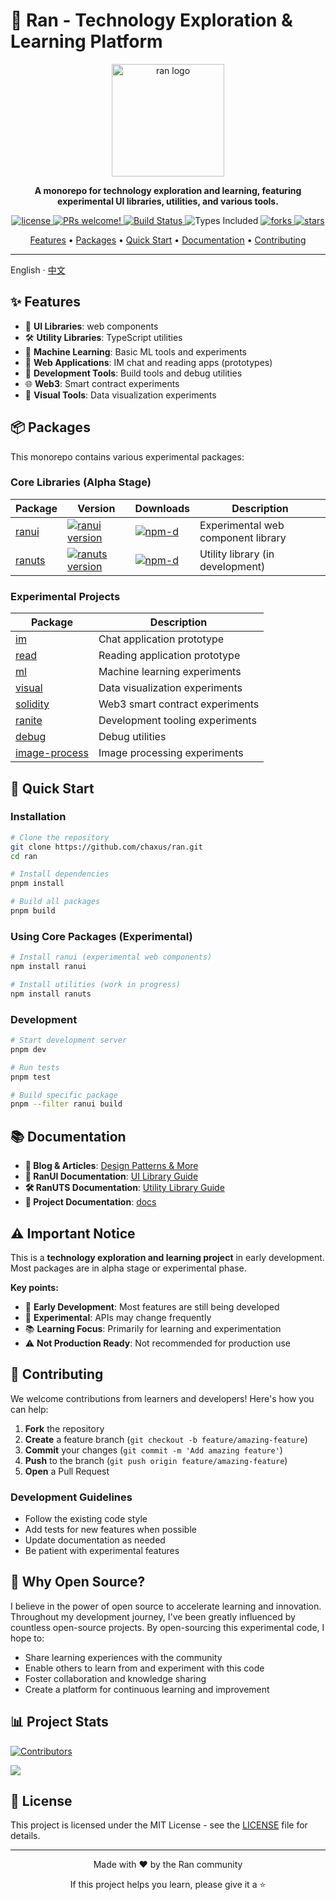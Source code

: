 # 🚀 Ran - Technology Exploration & Learning Platform

<p align="center">
  <a href="https://chaxus.github.io/ran/" target="_blank" rel="noopener noreferrer">
    <img width="180" src="https://chaxus.github.io/ran/icon.png" alt="ran logo">
  </a>
</p>

<p align="center">
  <strong>A monorepo for technology exploration and learning, featuring experimental UI libraries, utilities, and various tools.</strong>
</p>

<p align="center">
  <a href="https://github.com/chaxus/ran">
    <img src="https://img.shields.io/badge/license-MIT-blue.svg" alt="license">
  </a>
  <a href="https://github.com/chaxus/ran">
    <img src="https://img.shields.io/badge/PRs-welcome-brightgreen.svg?style=flat" alt="PRs welcome!" />
  </a>
  <a href="https://github.com/chaxus/ran">
    <img src="https://img.shields.io/github/actions/workflow/status/chaxus/ran/ci.yml" alt="Build Status">
  </a>
  <img src="https://badgen.net/npm/types/ranui" alt="Types Included">
  <a href="https://github.com/chaxus/ran">
    <img src="https://img.shields.io/github/forks/chaxus/ran" alt="forks">
  </a>
  <a href="https://github.com/chaxus/ran">
    <img src="https://img.shields.io/github/stars/chaxus/ran" alt="stars">
  </a>
</p>

<p align="center">
  <a href="#-features">Features</a> •
  <a href="#-packages">Packages</a> •
  <a href="#-quick-start">Quick Start</a> •
  <a href="#-documentation">Documentation</a> •
  <a href="#-contributing">Contributing</a>
</p>

---

English · [中文](./readme-zh_CN.md)

## ✨ Features

- 🎨 **UI Libraries**: web components
- 🛠️ **Utility Libraries**: TypeScript utilities
- 🤖 **Machine Learning**: Basic ML tools and experiments
- 📱 **Web Applications**: IM chat and reading apps (prototypes)
- 🔧 **Development Tools**: Build tools and debug utilities
- 🌐 **Web3**: Smart contract experiments
- 🎯 **Visual Tools**: Data visualization experiments

## 📦 Packages

This monorepo contains various experimental packages:

### Core Libraries (Alpha Stage)

| Package | Version | Downloads | Description |
|---------|---------|-----------|-------------|
| [ranui](packages/ranui) | [![ranui version](https://img.shields.io/npm/v/ranui.svg?label=%20)](packages/ranui/readme.md) | [![npm-d](https://img.shields.io/npm/dt/ranui.svg)](https://www.npmjs.com/package/ranui) | Experimental web component library |
| [ranuts](packages/ranuts) | [![ranuts version](https://img.shields.io/npm/v/ranuts.svg?label=%20)](packages/ranuts/readme.md) | [![npm-d](https://img.shields.io/npm/dt/ranuts.svg)](https://www.npmjs.com/package/ranuts) | Utility library (in development) |

### Experimental Projects

| Package | Description |
|---------|-------------|
| [im](packages/im) | Chat application prototype |
| [read](packages/read) | Reading application prototype |
| [ml](packages/ml) | Machine learning experiments |
| [visual](packages/visual) | Data visualization experiments |
| [solidity](packages/solidity) | Web3 smart contract experiments |
| [ranite](packages/ranite) | Development tooling experiments |
| [debug](packages/debug) | Debug utilities |
| [image-process](packages/image-process) | Image processing experiments |

## 🚀 Quick Start

### Installation

```bash
# Clone the repository
git clone https://github.com/chaxus/ran.git
cd ran

# Install dependencies
pnpm install

# Build all packages
pnpm build
```

### Using Core Packages (Experimental)

```bash
# Install ranui (experimental web components)
npm install ranui

# Install utilities (work in progress)
npm install ranuts
```

### Development

```bash
# Start development server
pnpm dev

# Run tests
pnpm test

# Build specific package
pnpm --filter ranui build
```

## 📚 Documentation

- **📖 Blog & Articles**: [Design Patterns & More](https://chaxus.github.io/ran/src/article/design_mode.html)
- **🎨 RanUI Documentation**: [UI Library Guide](https://chaxus.github.io/ran/src/ranui/)
- **🛠️ RanUTS Documentation**: [Utility Library Guide](https://chaxus.github.io/ran/src/ranuts/)
- **📝 Project Documentation**: [docs](packages/docs)

## ⚠️ Important Notice

This is a **technology exploration and learning project** in early development. Most packages are in alpha stage or experimental phase.

**Key points:**
- 🚧 **Early Development**: Most features are still being developed
- 🧪 **Experimental**: APIs may change frequently
- 📚 **Learning Focus**: Primarily for learning and experimentation
- ⚠️ **Not Production Ready**: Not recommended for production use

## 🤝 Contributing

We welcome contributions from learners and developers! Here's how you can help:

1. **Fork** the repository
2. **Create** a feature branch (`git checkout -b feature/amazing-feature`)
3. **Commit** your changes (`git commit -m 'Add amazing feature'`)
4. **Push** to the branch (`git push origin feature/amazing-feature`)
5. **Open** a Pull Request

### Development Guidelines

- Follow the existing code style
- Add tests for new features when possible
- Update documentation as needed
- Be patient with experimental features

## 🌟 Why Open Source?

I believe in the power of open source to accelerate learning and innovation. Throughout my development journey, I've been greatly influenced by countless open-source projects. By open-sourcing this experimental code, I hope to:

- Share learning experiences with the community
- Enable others to learn from and experiment with this code
- Foster collaboration and knowledge sharing
- Create a platform for continuous learning and improvement

## 📊 Project Stats

<a href="https://github.com/chaxus/ran/graphs/contributors">
  <img src="https://contrib.rocks/image?repo=chaxus/ran" alt="Contributors" />
</a>

![](http://profile-counter.glitch.me/chaxus-ran/count.svg)

## 📄 License

This project is licensed under the MIT License - see the [LICENSE](LICENSE) file for details.

---

<div align="center">
  <p>Made with ❤️ by the Ran community</p>
  <p>If this project helps you learn, please give it a ⭐️</p>
</div>
